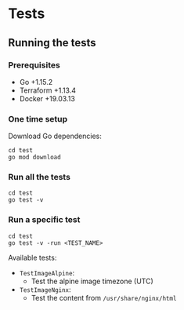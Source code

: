 # Tests

## Running the tests

### Prerequisites
 - Go +1.15.2
 - Terraform +1.13.4
 - Docker +19.03.13

### One time setup
Download Go dependencies:
```
cd test
go mod download
```

### Run all the tests
```
cd test
go test -v 
```

### Run a specific test
```
cd test
go test -v -run <TEST_NAME>
```

Available tests:
 - `TestImageAlpine`:
    - Test the alpine image timezone (UTC)
 - `TestImageNginx`:
    - Test the content from `/usr/share/nginx/html`
